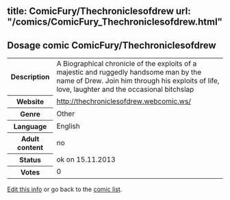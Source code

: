 title: ComicFury/Thechroniclesofdrew
url: "/comics/ComicFury_Thechroniclesofdrew.html"
---
Dosage comic ComicFury/Thechroniclesofdrew
-----------------------------------------

<p id="msg"></p>
<script type="text/javascript">
if (window.location.search === '?edit_info_mail=sent_ok') {
  var elem = document.getElementById("msg");
  elem.innerHTML = 'Edited information sucessfully sent for review, which is usually done daily. Thanks!';
  elem.className = 'ok';
}
</script>
<table class="comicinfo">
<tr>
<th>Description</th><td>A Biographical chronicle of the exploits of a majestic and ruggedly handsome man by the name of Drew. Join him through his exploits of life, love, laughter and the occasional bitchslap</td>
</tr>
<tr>
<th>Website</th><td><a href="http://thechroniclesofdrew.webcomic.ws/">http://thechroniclesofdrew.webcomic.ws/</a></td>
</tr>
<tr>
<th>Genre</th><td>Other</td>
</tr>
<tr>
<th>Language</th><td>English</td>
</tr>
<tr>
<th>Adult content</th><td>no</td>
</tr>
<tr>
<th>Status</th><td>ok on 15.11.2013</td>
</tr>
<tr>
<th>Votes</th><td>0</td>
</tr>
</table>

[Edit this info](ComicFury_Thechroniclesofdrew_edit.html) or go back to the [comic list](../comic-index.html).
